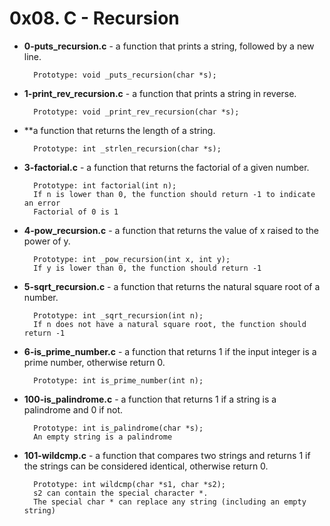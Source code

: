 # 0x08. C - Recursion

- **0-puts_recursion.c** - a function that prints a string, followed by a new line.

		Prototype: void _puts_recursion(char *s);
- **1-print_rev_recursion.c** - a function that prints a string in reverse.

		Prototype: void _print_rev_recursion(char *s);
- **a function that returns the length of a string.

		Prototype: int _strlen_recursion(char *s);
- **3-factorial.c** - a function that returns the factorial of a given number.

		Prototype: int factorial(int n);
		If n is lower than 0, the function should return -1 to indicate an error
		Factorial of 0 is 1
- **4-pow_recursion.c** - a function that returns the value of x raised to the power of y.

		Prototype: int _pow_recursion(int x, int y);
		If y is lower than 0, the function should return -1
- **5-sqrt_recursion.c** - a function that returns the natural square root of a number.

		Prototype: int _sqrt_recursion(int n);
		If n does not have a natural square root, the function should return -1
- **6-is_prime_number.c** - a function that returns 1 if the input integer is a prime number, otherwise return 0.

		Prototype: int is_prime_number(int n);
- **100-is_palindrome.c** - a function that returns 1 if a string is a palindrome and 0 if not.

		Prototype: int is_palindrome(char *s);
		An empty string is a palindrome
- **101-wildcmp.c** - a function that compares two strings and returns 1 if the strings can be considered identical, otherwise return 0.

		Prototype: int wildcmp(char *s1, char *s2);
		s2 can contain the special character *.
		The special char * can replace any string (including an empty string)
